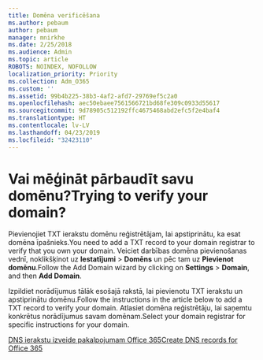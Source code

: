 ```yaml
---
title: Domēna verificēšana
ms.author: pebaum
author: pebaum
manager: mnirkhe
ms.date: 2/25/2018
ms.audience: Admin
ms.topic: article
ROBOTS: NOINDEX, NOFOLLOW
localization_priority: Priority
ms.collection: Adm_O365
ms.custom: ''
ms.assetid: 99b4b225-38b3-4af2-afd7-29769ef5c2a0
ms.openlocfilehash: aec50ebaee7561566721bd68fe309c0933d55617
ms.sourcegitcommit: 9d78905c512192ffc4675468abd2efc5f2e4baf4
ms.translationtype: HT
ms.contentlocale: lv-LV
ms.lasthandoff: 04/23/2019
ms.locfileid: "32423110"
---
```

# <a name="trying-to-verify-your-domain"></a><span data-ttu-id="40af1-102">Vai mēģināt pārbaudīt savu domēnu?</span><span class="sxs-lookup"><span data-stu-id="40af1-102">Trying to verify your domain?</span></span>

<span data-ttu-id="40af1-103">Pievienojiet TXT ierakstu domēnu reģistrētājam, lai apstiprinātu, ka esat domēna īpašnieks.</span><span class="sxs-lookup"><span data-stu-id="40af1-103">You need to add a TXT record to your domain registrar to verify that you own your domain.</span></span> <span data-ttu-id="40af1-104">Veiciet darbības domēna pievienošanas vednī, noklikšķinot uz **Iestatījumi** \> **Domēns** un pēc tam uz **Pievienot domēnu**.</span><span class="sxs-lookup"><span data-stu-id="40af1-104">Follow the Add Domain wizard by clicking on **Settings** \> **Domain**, and then **Add Domain**.</span></span> 
  
<span data-ttu-id="40af1-105">Izpildiet norādījumus tālāk esošajā rakstā, lai pievienotu TXT ierakstu un apstiprinātu domēnu.</span><span class="sxs-lookup"><span data-stu-id="40af1-105">Follow the instructions in the article below to add a TXT record to verify your domain.</span></span> <span data-ttu-id="40af1-106">Atlasiet domēna reģistrētāju, lai saņemtu konkrētus norādījumus savam domēnam.</span><span class="sxs-lookup"><span data-stu-id="40af1-106">Select your domain registrar for specific instructions for your domain.</span></span>
  
[<span data-ttu-id="40af1-107">DNS ierakstu izveide pakalpojumam Office 365</span><span class="sxs-lookup"><span data-stu-id="40af1-107">Create DNS records for Office 365</span></span>](https://support.office.com/article/Create-DNS-records-for-Office-365-when-you-manage-your-DNS-records-B0F3FDCA-8A80-4E8E-9EF3-61E8A2A9AB23.aspx)
  

